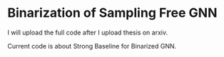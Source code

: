 # Binarization of Sampling Free GNN

I will upload the full code after I upload thesis on arxiv.


Current code is about Strong Baseline for Binarized GNN.
